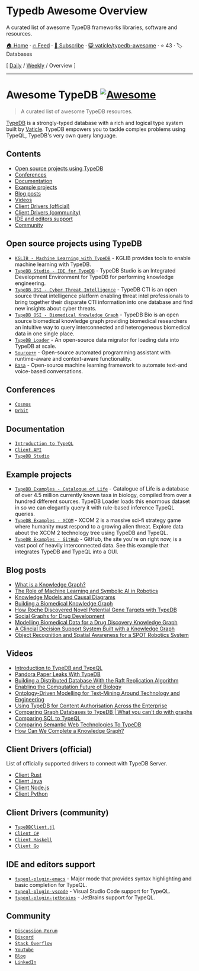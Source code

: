 # Typedb Awesome Overview

A curated list of awesome TypeDB frameworks libraries, software and resources.

[🏠 Home](/README.md) · [🔥 Feed](https://test.trackawesomelist.com/vaticle/typedb-awesome/rss.xml) · [📮 Subscribe](https://trackawesomelist.us17.list-manage.com/subscribe?u=d2f0117aa829c83a63ec63c2f&id=36a103854c) · [😺 vaticle/typedb-awesome](https://github.com/vaticle/typedb-awesome) · ⭐ 43 · 🏷️ Databases

[ [Daily](/content/vaticle/typedb-awesome/README.md) / [Weekly](/content/vaticle/typedb-awesome/week/README.md) / Overview ]

---

# Awesome TypeDB [![Awesome](https://awesome.re/badge.svg)](https://awesome.re)

> A curated list of awesome TypeDB resources.

[TypeDB](https://github.com/vaticle/typedb) is a strongly-typed database with a rich and logical type system built by [Vaticle](https://vaticle.com). TypeDB empowers you to tackle complex problems using TypeQL, TypeDB's very own query language.

## Contents

*   [Open source projects using TypeDB](#open-source-projects-using-typedb)
*   [Conferences](#conferences)
*   [Documentation](#documentation)
*   [Example projects](#example-projects)
*   [Blog posts](#blog-posts)
*   [Videos](#videos)
*   [Client Drivers (official)](#client-drivers-official)
*   [Client Drivers (community)](#client-drivers-community)
*   [IDE and editors support](#ide-and-editors-support)
*   [Community](#community)

## Open source projects using TypeDB

*   [`KGLIB - Machine Learning with TypeDB`](https://github.com/vaticle/kglib) - KGLIB provides tools to enable machine learning with TypeDB.
*   [`TypeDB Studio - IDE for TypeDB`](https://github.com/vaticle/typedb-studio) - TypeDB Studio is an Integrated Development Environment for TypeDB for performing knowledge engineering.
*   [`TypeDB OSI - Cyber Threat Intelligence`](https://github.com/typedb-osi/typedb-cti) - TypeDB CTI is an open source threat intelligence platform enabling threat intel professionals to bring together their disparate CTI information into one database
    and find new insights about cyber threats.
*   [`TypeDB OSI - Biomedical Knowledge Graph`](https://github.com/typedb-osi/typedb-bio) - TypeDB Bio is an open source biomedical knowledge graph providing biomedical researchers an intuitive way to query interconnected and heterogeneous biomedical
    data in one single place.
*   [`TypeDB Loader`](https://github.com/typedb-osi/typedb-loader) - An open-source data migrator for loading data into TypeDB at scale.
*   [`Source++`](https://github.com/sourceplusplus/Assistant) - Open-source automated programming assistant with runtime-aware and context-aware functionality.
*   [`Rasa`](https://github.com/RasaHQ/rasa) - Open-source machine learning framework to automate text-and voice-based conversations.

## Conferences

*   [`Cosmos`](https://vaticle.com/conferences/typedb-cosmos-2022)
*   [`Orbit`](https://www.youtube.com/playlist?list=PLtEF8_xCPklY3P5NLSQb1SyIYLhQssxfY)

## Documentation

*   [`Introduction to TypeQL`](https://docs.vaticle.com/docs/schema/overview)
*   [`Client API`](https://docs.vaticle.com/docs/client-api/overview)
*   [`TypeDB Studio`](https://docs.vaticle.com/docs/studio/overview)

## Example projects

*   [`TypeDB Examples - Catalogue of Life`](https://github.com/vaticle/typedb-examples/tree/master/biology/catalogue_of_life) - Catalogue of Life is a database of over 4.5 million currently known taxa in biology, compiled from over a hundred different sources.
    TypeDB Loader loads this enormous dataset in so we can elegantly query it with rule-based inference TypeQL queries.
*   [`TypeDB Examples - XCOM`](https://github.com/vaticle/typedb-examples/tree/master/gaming/xcom) - XCOM 2 is a massive sci-fi strategy game where humanity must respond to a growing alien threat. Explore data about the XCOM 2 technology tree using TypeDB and TypeQL.
*   [`TypeDB Examples - GitHub`](https://github.com/vaticle/typedb-examples/tree/master/software/github) - GitHub, the site you're on right now, is a vast pool of heavily interconnected data. See this example that integrates TypeDB and TypeQL into a GUI.

## Blog posts

*   [What is a Knowledge Graph?](https://blog.vaticle.com/what-is-a-knowledge-graph-5234363bf7f5)
*   [The Role of Machine Learning and Symbolic AI in Robotics](https://blog.vaticle.com/machine-learning-in-robotics-symbolic-ai-e5375615544a)
*   [Knowledge Models and Causal Diagrams](https://dzone.com/articles/knowledge-models-and-causal-diagrams)
*   [Building a Biomedical Knowledge Graph](https://dzone.com/articles/building-a-biomedical-knowledge-graph)
*   [How Roche Discovered Novel Potential Gene Targets with TypeDB](https://dzone.com/articles/how-roche-discovered-novel-potential-gene-targets)
*   [Social Graphs for Drug Development](https://dzone.com/articles/social-graphs-for-drug-development)
*   [Modelling Biomedical Data for a Drug Discovery Knowledge Graph](https://dzone.com/articles/modelling-biomedical-data-for-a-drug-discovery-kno-1)
*   [A Clincial Decision Support System Built with a Knowledge Graph](https://dzone.com/articles/a-clinical-decision-support-system-built-with-a-kn)
*   [Object Recognition and Spatial Awareness for a SPOT Robotics System](https://dzone.com/articles/object-recognition-and-spacial-awareness-for-a-spo)

## Videos

*   [Introduction to TypeDB and TypeQL](https://www.youtube.com/watch?v=e0lmTSb-rzY)
*   [Pandora Paper Leaks With TypeDB](https://www.youtube.com/watch?v=9EaxwUG9vAg)
*   [Building a Distributed Database With the Raft Replication Algorithm](https://www.youtube.com/watch?v=oS42lN4qSJ4)
*   [Enabling the Computation Future of Biology](https://www.youtube.com/watch?v=XJDr_prOp9g)
*   [Ontology-Driven Modelling for Text-Mining Around Technology and Engineering](https://www.youtube.com/watch?v=0ir12x5FB4s)
*   [Using TypeDB for Content Authorisation Across the Enterprise](https://www.youtube.com/watch?v=H-Ln8YUITRw)
*   [Comparing Graph Databases to TypeDB | What you can't do with graphs](https://www.youtube.com/watch?v=JTxvJxVNSH4)
*   [Comparing SQL to TypeQL](https://www.youtube.com/watch?v=uhPDohXVcjU)
*   [Comparing Semantic Web Technologies To TypeDB](https://www.youtube.com/watch?v=LFgV7sCnOrE)
*   [How Can We Complete a Knowledge Graph?](https://www.youtube.com/watch?v=nYDi1_UaFtU\&list=PLtEF8_xCPklbGuaOANOJHZ8cvbo65LN2I)

## Client Drivers (official)

List of officially supported drivers to connect with TypeDB Server.

*   [Client Rust](https://github.com/vaticle/typedb-client-rust)
*   [Client Java](https://github.com/vaticle/typedb-client-java)
*   [Client Node.js](https://github.com/vaticle/typedb-client-nodejs)
*   [Client Python](https://github.com/vaticle/typedb-client-python)

## Client Drivers (community)

*   [`TypeDBClient.jl`](https://github.com/Humans-of-Julia/TypeDBClient.jl)
*   [`Client C#`](https://github.com/typedb-osi/typedb-client-csharp)
*   [`Client Haskell`](https://github.com/typedb-osi/typedb-client-haskell)
*   [`Client Go`](https://github.com/taliesins/typedb-client-go)

## IDE and editors support

*   [`typeql-plugin-emacs`](https://github.com/typedb-osi/typeql-plugin-emacs) - Major mode that provides syntax highlighting and basic completion for TypeQL.
*   [`typeql-plugin-vscode`](https://github.com/typedb-osi/typeql-plugin-vscode) - Visual Studio Code support for TypeQL.
*   [`typeql-plugin-jetbrains`](https://github.com/typedb-osi/typeql-plugin-jetbrains) - JetBrains support for TypeQL.

## Community

*   [`Discussion Forum`](https://forum.vaticle.com)
*   [`Discord`](https://vaticle.com/discord)
*   [`Stack Overflow`](https://stackoverflow.com/questions/tagged/vaticle-typedb%20vaticle-typeql?sort=Newest\&edited=true)
*   [`YouTube`](https://www.youtube.com/c/vaticle)
*   [`Blog`](https://blog.vaticle.com)
*   [`LinkedIn`](https://www.linkedin.com/company/vaticle)

